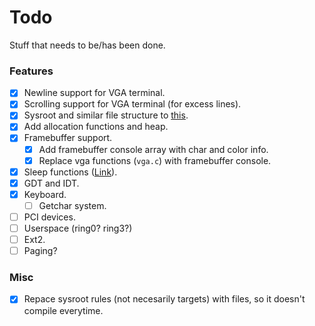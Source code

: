 
# Todo
Stuff that needs to be/has been done.

### Features
- [X] Newline support for VGA terminal.
- [X] Scrolling support for VGA terminal (for excess lines).
- [X] Sysroot and similar file structure to [this](https://wiki.osdev.org/Meaty_Skeleton#libc_and_libk_Design).
- [X] Add allocation functions and heap.
- [X] Framebuffer support.
    - [X] Add framebuffer console array with char and color info.
    - [X] Replace vga functions (`vga.c`) with framebuffer console.
- [X] Sleep functions ([Link](https://wiki.osdev.org/Programmable_Interval_Timer)).
- [X] GDT and IDT.
- [X] Keyboard.
    - [ ] Getchar system.
- [ ] PCI devices.
- [ ] Userspace (ring0? ring3?)
- [ ] Ext2.
- [ ] Paging?

### Misc
- [X] Repace sysroot rules (not necesarily targets) with files, so it doesn't compile everytime.

